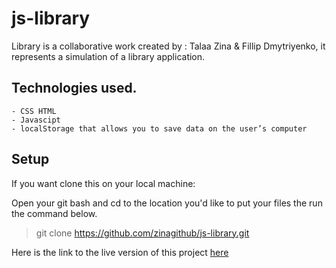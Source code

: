 # js-library
Library is a collaborative work created by : Talaa Zina & Fillip Dmytriyenko, it represents a simulation of a library application.
## Technologies used.
	- CSS HTML
	- Javascipt
	- localStorage that allows you to save data on the user’s computer
## Setup
If you want clone this on your local machine:

Open your git bash and cd to the location you'd like to put your files the run the command below.

>git clone https://github.com/zinagithub/js-library.git

Here is the link to the live version of this project
[here](https://zinagithub.github.io/js-library/)	

